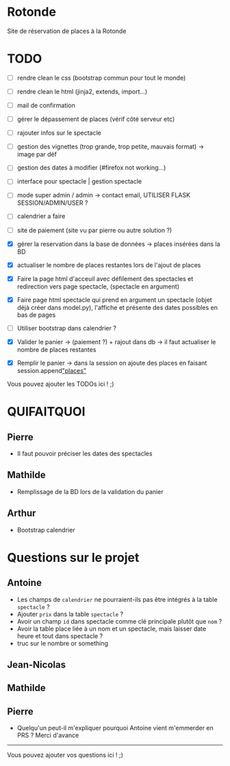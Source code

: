 # Rotonde

Site de réservation de places à la Rotonde

# TODO

- [ ] rendre clean le css (bootstrap commun pour tout le monde)
- [ ] rendre clean le html (jinja2, extends, import...)
- [ ] mail de confirmation
- [ ] gérer le dépassement de places (vérif côté serveur etc)
- [ ] rajouter infos sur le spectacle
- [ ] gestion des vignettes (trop grande, trop petite, mauvais format) -> image par déf
- [ ] gestion des dates à modifier (#firefox not working...)
- [ ] interface pour spectacle | gestion spectacle
- [ ] mode super admin / admin -> contact email, UTILISER FLASK SESSION/ADMIN/USER ?
- [ ] calendrier a faire
- [ ] site de paiement (site vu par pierre ou autre solution ?)
- [x] gérer la reservation dans la base de données -> places insérées dans la BD
- [x] actualiser le nombre de places restantes lors de l'ajout de places
- [x] Faire la page html d'acceuil avec défilement des spectacles et redirection vers page spectacle, (spectacle en argument)
- [x] Faire page html spectacle qui prend en argument un spectacle (objet déjà créer dans model.py), l'affiche et présente des dates possibles en bas de pages
- [ ] Utiliser bootstrap dans calendrier ?
- [x] Valider le panier -> (paiement ?) + rajout dans db -> il faut actualiser le nombre de places restantes
- [x] Remplir le panier -> dans la session on ajoute des places en faisant session.append["places"](place)




Vous pouvez ajouter les TODOs ici ! ;)

# QUIFAITQUOI
## Pierre
 - Il faut pouvoir préciser les dates des spectacles
 
## Mathilde
 - Remplissage de la BD lors de la validation du panier

## Arthur
- Bootstrap calendrier



# Questions sur le projet

## Antoine

- Les champs de `calendrier` ne pourraient-ils pas être intégrés à la table `spectacle` ?
- Ajouter `prix` dans la table `spectacle` ?
- Avoir un champ `id` dans spectacle comme clé principale plutôt que `nom` ?
- Avoir la table place liée à un nom et un spectacle, mais laisser date heure et tout dans spectacle ?
- truc sur le nombre or something

## Jean-Nicolas

## Mathilde

## Pierre

- Quelqu'un peut-il m'expliquer pourquoi Antoine vient m'emmerder en PRS ? Merci d'avance

---

Vous pouvez ajouter vos questions ici ! ;)

